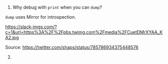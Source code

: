 1) Why debug with `print` when you can `dump`?

`dump` uses Mirror for introspection.

https://slack-imgs.com/?c=1&url=https%3A%2F%2Fpbs.twimg.com%2Fmedia%2FCuetDMrXYAA_KA2.jpg



Source: https://twitter.com/shaps/status/785786934375448576

2) 
